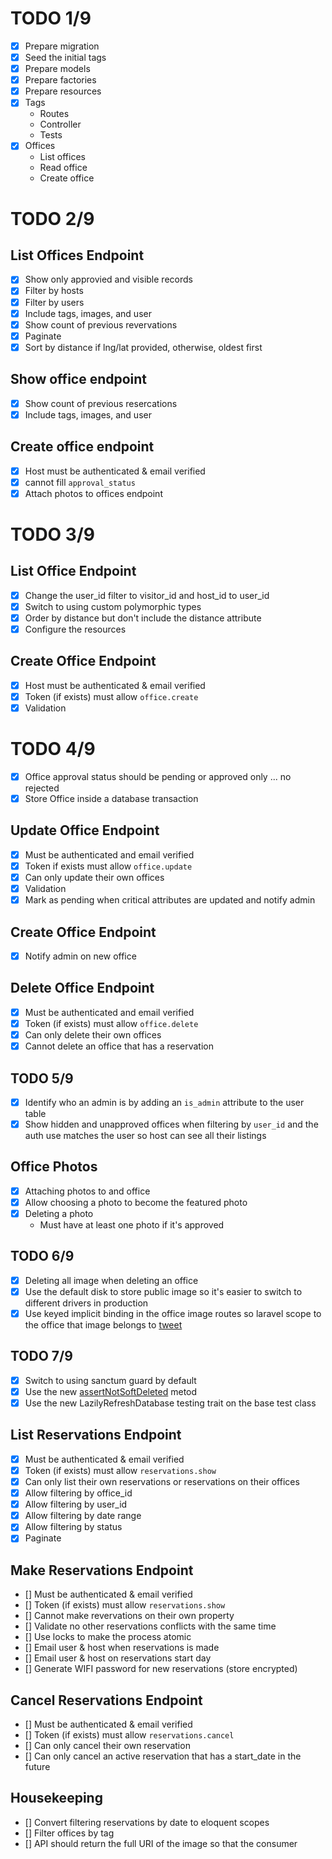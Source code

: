 # TODO 1/9
- [x] Prepare migration
- [x] Seed the initial tags
- [x] Prepare models
- [x] Prepare factories
- [x] Prepare resources
- [x] Tags
    - Routes
    - Controller
    - Tests
- [x] Offices
    - List offices
    - Read office
    - Create office

# TODO 2/9

## List Offices Endpoint
- [x] Show only approvied and visible records
- [x] Filter by hosts
- [x] Filter by users
- [x] Include tags, images, and user
- [x] Show count of previous revervations
- [x] Paginate
- [x] Sort by distance if lng/lat provided, otherwise, oldest first
## Show office endpoint
- [x] Show count of previous resercations
- [x] Include tags, images, and user
## Create office endpoint
- [x] Host must be authenticated & email verified
- [x] cannot fill `approval_status`
- [x] Attach photos to offices endpoint

# TODO 3/9

## List Office Endpoint
- [x] Change the user_id filter to visitor_id and host_id to user_id
- [x] Switch to using custom polymorphic types
- [x] Order by distance but don't include the distance attribute
- [x] Configure the resources

## Create Office Endpoint
- [x] Host must be authenticated & email verified
- [x] Token (if exists) must allow `office.create`
- [x] Validation

# TODO 4/9
- [x] Office approval status should be pending or approved only ... no rejected
- [x] Store Office inside a database transaction

## Update Office Endpoint
- [x] Must be authenticated and email verified
- [x] Token if exists must allow `office.update`
- [x] Can only update their own offices
- [x] Validation
- [x] Mark as pending when critical attributes are updated and notify admin

## Create Office Endpoint
- [x] Notify admin on new office

## Delete Office Endpoint
- [x] Must be authenticated and email verified
- [x] Token (if exists) must allow `office.delete`
- [x] Can only delete their own offices
- [x] Cannot delete an office that has a reservation

## TODO 5/9
- [x] Identify who an admin is by adding an `is_admin` attribute to the user table
- [x] Show hidden and unapproved offices when filtering by `user_id` and the auth use matches the user so host can see all their listings

## Office Photos
- [x] Attaching photos to and office
- [x] Allow choosing a photo to become the featured photo
- [x] Deleting a photo
    - Must have at least one photo if it's approved

## TODO 6/9
- [x] Deleting all image when deleting an office
- [x] Use the default disk to store public image so it's easier to switch to different drivers in production
- [x] Use keyed implicit binding in the office image routes so laravel scope to the office that image belongs to [tweet](https://twitter.com/stellamatix)

## TODO 7/9
- [x] Switch to using sanctum guard by default
- [x] Use the new [assertNotSoftDeleted](https://github.com/laravel/framework/pull/38886) metod
- [x] Use the new LazilyRefreshDatabase testing trait on the base test class

## List Reservations Endpoint
- [x] Must be authenticated & email verified
- [x] Token (if exists) must allow `reservations.show`
- [x] Can only list their own reservations or reservations on their offices
- [x] Allow filtering by office_id
- [x] Allow filtering by user_id
- [x] Allow filtering by date range
- [x] Allow filtering by status
- [x] Paginate

## Make Reservations Endpoint
- [] Must be authenticated & email verified
- [] Token (if exists) must allow `reservations.show`
- [] Cannot make revervations on their own property
- [] Validate no other reservations conflicts with the same time
- [] Use locks to make the process atomic
- [] Email user & host when reservations is made
- [] Email user & host on reservations start day
- [] Generate WIFI password for new reservations (store encrypted)

## Cancel Reservations Endpoint
- [] Must be authenticated & email verified
- [] Token (if exists) must allow `reservations.cancel`
- [] Can only cancel their own reservation
- [] Can only cancel an active reservation that has a start_date in the future

## Housekeeping
- [] Convert filtering reservations by date to eloquent scopes
- [] Filter offices by tag
- [] API should return the full URI of the image so that the consumer
